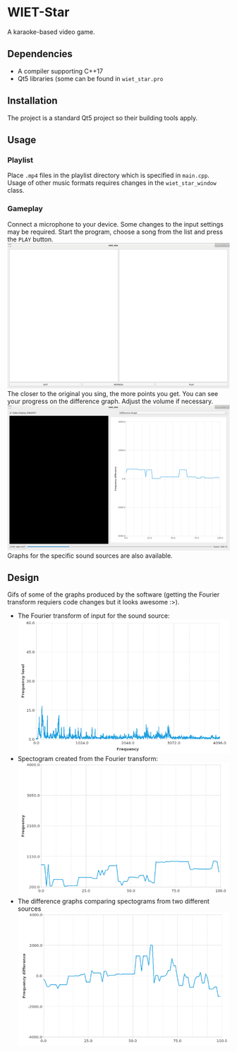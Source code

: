 # WIET-Star
A karaoke-based video game.

## Dependencies
* A compiler supporting C++17
* Qt5 libraries (some can be found in `wiet_star.pro`

## Installation
The project is a standard Qt5 project so their building tools apply.

## Usage
### Playlist
Place `.mp4` files in the playlist directory which is specified in `main.cpp`.
Usage of other music formats requires changes in the `wiet_star_window` class.

### Gameplay
Connect a microphone to your device. Some changes to the input settings may be
required. Start the program, choose a song from the
list and press the `PLAY` button.
![menu](media/gui1.png)
The closer to the original you sing, the more points you get. You can see your
progress on the difference graph. Adjust the volume if necessary.
![gameplay](media/gui2.png)
Graphs for the specific sound sources are also available.

## Design
Gifs of some of the graphs produced by the software (getting the Fourier
transform requiers code changes but it looks awesome :>).
* The Fourier transform of input for the sound source:
![FourierTransform](media/FourierTransform.gif)
* Spectogram created from the Fourier transform:
![Spectogram](media/Spectogram.gif)
* The difference graphs comparing spectograms from two different sources
![Difference](media/Difference.gif)
